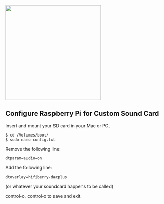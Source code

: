 <a href="https://www.hifiberry.com"><img src="https://www.hifiberry.com/wp-content/themes/hifiberry/assets/images/hifiberry_logo.svg" width="300px"></a>

## Configure Raspberry Pi for Custom Sound Card

Insert and mount your SD card in your Mac or PC.

```
$ cd /Volumes/boot/
$ sudo nano config.txt
```

Remove the following line:

```
dtparam=audio=on
```

Add the following line:

```
dtoverlay=hifiberry-dacplus
```

(or whatever your soundcard happens to be called)

control-o, control-x to save and exit.
